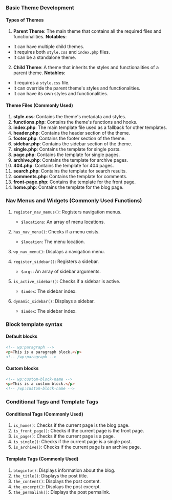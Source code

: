 ### Basic Theme Development

#### Types of Themes
1. **Parent Theme**: The main theme that contains all the required files and functionalities.
**Notables**:
- It can have multiple child themes.
- It requires both `style.css` and `index.php` files.
- It can be a standalone theme.

2. **Child Theme**: A theme that inherits the styles and functionalities of a parent theme.
**Notables**:
- It requires a `style.css` file.
- It can override the parent theme's styles and functionalities.
- It can have its own styles and functionalities.

#### Theme Files (Commonly Used)
1. **style.css**: Contains the theme's metadata and styles.
2. **functions.php**: Contains the theme's functions and hooks.
3. **index.php**: The main template file used as a fallback for other templates.
4. **header.php**: Contains the header section of the theme.
5. **footer.php**: Contains the footer section of the theme.
6. **sidebar.php**: Contains the sidebar section of the theme.
7. **single.php**: Contains the template for single posts.
8. **page.php**: Contains the template for single pages.
9. **archive.php**: Contains the template for archive pages.
10. **404.php**: Contains the template for 404 pages.
11. **search.php**: Contains the template for search results.
12. **comments.php**: Contains the template for comments.
13. **front-page.php**: Contains the template for the front page.
14. **home.php**: Contains the template for the blog page.

### Nav Menus and Widgets (Commonly Used Functions)

1. `register_nav_menus()`: Registers navigation menus.
    - `$locations`: An array of menu locations.

2. `has_nav_menu()`: Checks if a menu exists.
    - `$location`: The menu location.

3. `wp_nav_menu()`: Displays a navigation menu.

4. `register_sidebar()`: Registers a sidebar.
    - `$args`: An array of sidebar arguments.

5. `is_active_sidebar()`: Checks if a sidebar is active.
    - `$index`: The sidebar index.

6. `dynamic_sidebar()`: Displays a sidebar.
    - `$index`: The sidebar index.

### Block template syntax

#### Default blocks

```html
<!-- wp:paragraph -->
<p>This is a paragraph block.</p>
<!-- /wp:paragraph -->
```

#### Custom blocks

```html
<!-- wp:custom-block-name -->
<p>This is a custom block.</p>
<!-- /wp:custom-block-name -->
```

### Conditional Tags and Template Tags

#### Conditional Tags (Commonly Used)

1. `is_home()`: Checks if the current page is the blog page.
2. `is_front_page()`: Checks if the current page is the front page.
3. `is_page()`: Checks if the current page is a page.
4. `is_single()`: Checks if the current page is a single post.
5. `is_archive()`: Checks if the current page is an archive page.


#### Template Tags (Commonly Used)

1. `bloginfo()`: Displays information about the blog.
2. `the_title()`: Displays the post title.
3. `the_content()`: Displays the post content.
4. `the_excerpt()`: Displays the post excerpt.
5. `the_permalink()`: Displays the post permalink.